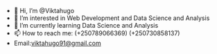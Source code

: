 - 👋 Hi, I’m @Viktahugo
- 👀 I’m interested in Web Development and Data Science and Analysis
- 🌱 I’m currently learning Data Science and Analysis
- 📫 How to reach me: (+250789066369) (+250730858137) 
- Email:viktahugo91@gmail.com

<!---
Viktahugo/Viktahugo is a ✨ special ✨ repository because its `README.md` (this file) appears on your GitHub profile.
You can click the Preview link to take a look at your changes.
--->
